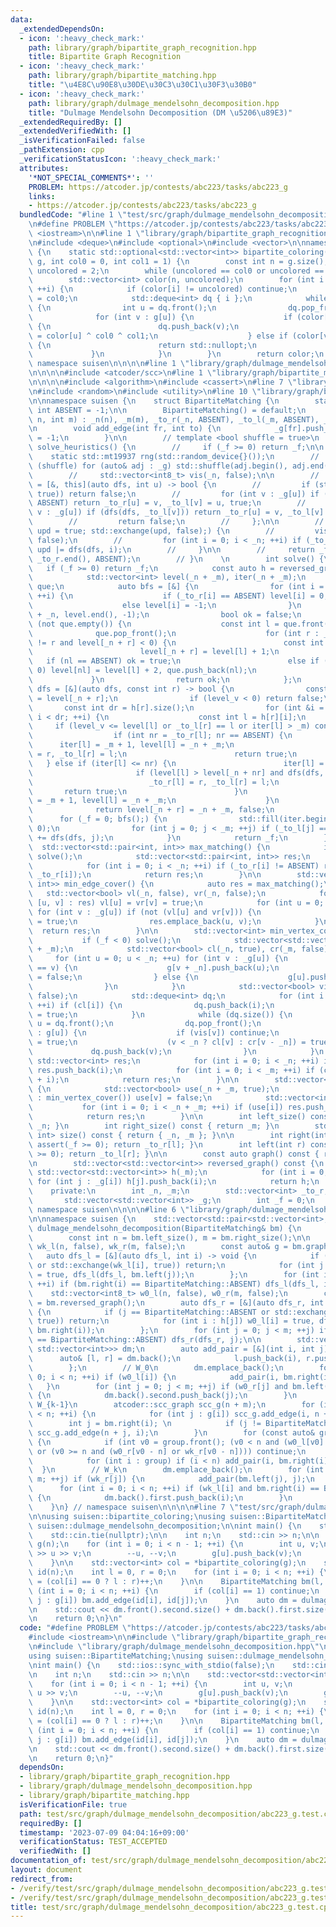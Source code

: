 ```yaml
---
data:
  _extendedDependsOn:
  - icon: ':heavy_check_mark:'
    path: library/graph/bipartite_graph_recognition.hpp
    title: Bipartite Graph Recognition
  - icon: ':heavy_check_mark:'
    path: library/graph/bipartite_matching.hpp
    title: "\u4E8C\u90E8\u30DE\u30C3\u30C1\u30F3\u30B0"
  - icon: ':heavy_check_mark:'
    path: library/graph/dulmage_mendelsohn_decomposition.hpp
    title: "Dulmage Mendelsohn Decomposition (DM \u5206\u89E3)"
  _extendedRequiredBy: []
  _extendedVerifiedWith: []
  _isVerificationFailed: false
  _pathExtension: cpp
  _verificationStatusIcon: ':heavy_check_mark:'
  attributes:
    '*NOT_SPECIAL_COMMENTS*': ''
    PROBLEM: https://atcoder.jp/contests/abc223/tasks/abc223_g
    links:
    - https://atcoder.jp/contests/abc223/tasks/abc223_g
  bundledCode: "#line 1 \"test/src/graph/dulmage_mendelsohn_decomposition/abc223_g.test.cpp\"\
    \n#define PROBLEM \"https://atcoder.jp/contests/abc223/tasks/abc223_g\"\n\n#include\
    \ <iostream>\n\n#line 1 \"library/graph/bipartite_graph_recognition.hpp\"\n\n\n\
    \n#include <deque>\n#include <optional>\n#include <vector>\n\nnamespace suisen\
    \ {\n    static std::optional<std::vector<int>> bipartite_coloring(const std::vector<std::vector<int>>&\
    \ g, int col0 = 0, int col1 = 1) {\n        const int n = g.size();\n        int\
    \ uncolored = 2;\n        while (uncolored == col0 or uncolored == col1) ++uncolored;\n\
    \        std::vector<int> color(n, uncolored);\n        for (int i = 0; i < n;\
    \ ++i) {\n            if (color[i] != uncolored) continue;\n            color[i]\
    \ = col0;\n            std::deque<int> dq { i };\n            while (dq.size())\
    \ {\n                int u = dq.front();\n                dq.pop_front();\n  \
    \              for (int v : g[u]) {\n                    if (color[v] == uncolored)\
    \ {\n                        dq.push_back(v);\n                        color[v]\
    \ = color[u] ^ col0 ^ col1;\n                    } else if (color[v] == color[u])\
    \ {\n                        return std::nullopt;\n                    }\n   \
    \             }\n            }\n        }\n        return color;\n    }\n} //\
    \ namespace suisen\n\n\n\n#line 1 \"library/graph/dulmage_mendelsohn_decomposition.hpp\"\
    \n\n\n\n#include <atcoder/scc>\n#line 1 \"library/graph/bipartite_matching.hpp\"\
    \n\n\n\n#include <algorithm>\n#include <cassert>\n#line 7 \"library/graph/bipartite_matching.hpp\"\
    \n#include <random>\n#include <utility>\n#line 10 \"library/graph/bipartite_matching.hpp\"\
    \n\nnamespace suisen {\n    struct BipartiteMatching {\n        static constexpr\
    \ int ABSENT = -1;\n\n        BipartiteMatching() = default;\n        BipartiteMatching(int\
    \ n, int m) : _n(n), _m(m), _to_r(_n, ABSENT), _to_l(_m, ABSENT), _g(n + m) {}\n\
    \n        void add_edge(int fr, int to) {\n            _g[fr].push_back(to), _f\
    \ = -1;\n        }\n\n        // template <bool shuffle = true>\n        // int\
    \ solve_heuristics() {\n        //     if (_f >= 0) return _f;\n\n        // \
    \    static std::mt19937 rng(std::random_device{}());\n        //     if constexpr\
    \ (shuffle) for (auto& adj : _g) std::shuffle(adj.begin(), adj.end(), rng);\n\n\
    \        //     std::vector<int8_t> vis(_n, false);\n\n        //     auto dfs\
    \ = [&, this](auto dfs, int u) -> bool {\n        //         if (std::exchange(vis[u],\
    \ true)) return false;\n        //         for (int v : _g[u]) if (_to_l[v] ==\
    \ ABSENT) return _to_r[u] = v, _to_l[v] = u, true;\n        //         for (int\
    \ v : _g[u]) if (dfs(dfs, _to_l[v])) return _to_r[u] = v, _to_l[v] = u, true;\n\
    \        //         return false;\n        //     };\n\n        //     for (bool\
    \ upd = true; std::exchange(upd, false);) {\n        //         vis.assign(_n,\
    \ false);\n        //         for (int i = 0; i < _n; ++i) if (_to_r[i] == ABSENT)\
    \ upd |= dfs(dfs, i);\n        //     }\n\n        //     return _f = _n - std::count(_to_r.begin(),\
    \ _to_r.end(), ABSENT);\n        // }\n    \n        int solve() {\n         \
    \   if (_f >= 0) return _f;\n            const auto h = reversed_graph();\n\n\
    \            std::vector<int> level(_n + _m), iter(_n + _m);\n            std::deque<int>\
    \ que;\n            auto bfs = [&] {\n                for (int i = 0; i < _n;\
    \ ++i) {\n                    if (_to_r[i] == ABSENT) level[i] = 0, que.push_back(i);\n\
    \                    else level[i] = -1;\n                }\n                std::fill(level.begin()\
    \ + _n, level.end(), -1);\n                bool ok = false;\n                while\
    \ (not que.empty()) {\n                    const int l = que.front();\n      \
    \              que.pop_front();\n                    for (int r : _g[l]) if (_to_r[l]\
    \ != r and level[_n + r] < 0) {\n                        const int nl = _to_l[r];\n\
    \                        level[_n + r] = level[l] + 1;\n                     \
    \   if (nl == ABSENT) ok = true;\n                        else if (level[nl] <\
    \ 0) level[nl] = level[l] + 2, que.push_back(nl);\n                    }\n   \
    \             }\n                return ok;\n            };\n            auto\
    \ dfs = [&](auto dfs, const int r) -> bool {\n                const int level_v\
    \ = level[_n + r];\n                if (level_v < 0) return false;\n         \
    \       const int dr = h[r].size();\n                for (int &i = iter[_n + r];\
    \ i < dr; ++i) {\n                    const int l = h[r][i];\n               \
    \     if (level_v <= level[l] or _to_l[r] == l or iter[l] > _m) continue;\n  \
    \                  if (int nr = _to_r[l]; nr == ABSENT) {\n                  \
    \      iter[l] = _m + 1, level[l] = _n + _m;\n                        _to_r[l]\
    \ = r, _to_l[r] = l;\n                        return true;\n                 \
    \   } else if (iter[l] <= nr) {\n                        iter[l] = nr + 1;\n \
    \                       if (level[l] > level[_n + nr] and dfs(dfs, nr)) {\n  \
    \                          _to_r[l] = r, _to_l[r] = l;\n                     \
    \       return true;\n                        }\n                        iter[l]\
    \ = _m + 1, level[l] = _n + _m;\n                    }\n                }\n  \
    \              return level[_n + r] = _n + _m, false;\n            };\n      \
    \      for (_f = 0; bfs();) {\n                std::fill(iter.begin(), iter.end(),\
    \ 0);\n                for (int j = 0; j < _m; ++j) if (_to_l[j] == ABSENT) _f\
    \ += dfs(dfs, j);\n            }\n            return _f;\n        }\n\n      \
    \  std::vector<std::pair<int, int>> max_matching() {\n            if (_f < 0)\
    \ solve();\n            std::vector<std::pair<int, int>> res;\n            res.reserve(_f);\n\
    \            for (int i = 0; i < _n; ++i) if (_to_r[i] != ABSENT) res.emplace_back(i,\
    \ _to_r[i]);\n            return res;\n        }\n\n        std::vector<std::pair<int,\
    \ int>> min_edge_cover() {\n            auto res = max_matching();\n         \
    \   std::vector<bool> vl(_n, false), vr(_n, false);\n            for (const auto&\
    \ [u, v] : res) vl[u] = vr[v] = true;\n            for (int u = 0; u < _n; ++u)\
    \ for (int v : _g[u]) if (not (vl[u] and vr[v])) {\n                vl[u] = vr[v]\
    \ = true;\n                res.emplace_back(u, v);\n            }\n          \
    \  return res;\n        }\n\n        std::vector<int> min_vertex_cover() {\n \
    \           if (_f < 0) solve();\n            std::vector<std::vector<int>> g(_n\
    \ + _m);\n            std::vector<bool> cl(_n, true), cr(_m, false);\n       \
    \     for (int u = 0; u < _n; ++u) for (int v : _g[u]) {\n                if (_to_r[u]\
    \ == v) {\n                    g[v + _n].push_back(u);\n                    cl[u]\
    \ = false;\n                } else {\n                    g[u].push_back(v + _n);\n\
    \                }\n            }\n            std::vector<bool> vis(_n + _m,\
    \ false);\n            std::deque<int> dq;\n            for (int i = 0; i < _n;\
    \ ++i) if (cl[i]) {\n                dq.push_back(i);\n                vis[i]\
    \ = true;\n            }\n            while (dq.size()) {\n                int\
    \ u = dq.front();\n                dq.pop_front();\n                for (int v\
    \ : g[u]) {\n                    if (vis[v]) continue;\n                    vis[v]\
    \ = true;\n                    (v < _n ? cl[v] : cr[v - _n]) = true;\n       \
    \             dq.push_back(v);\n                }\n            }\n           \
    \ std::vector<int> res;\n            for (int i = 0; i < _n; ++i) if (not cl[i])\
    \ res.push_back(i);\n            for (int i = 0; i < _m; ++i) if (cr[i]) res.push_back(_n\
    \ + i);\n            return res;\n        }\n\n        std::vector<int> max_independent_set()\
    \ {\n            std::vector<bool> use(_n + _m, true);\n            for (int v\
    \ : min_vertex_cover()) use[v] = false;\n            std::vector<int> res;\n \
    \           for (int i = 0; i < _n + _m; ++i) if (use[i]) res.push_back(i);\n\
    \            return res;\n        }\n\n        int left_size() const { return\
    \ _n; }\n        int right_size() const { return _m; }\n        std::pair<int,\
    \ int> size() const { return { _n, _m }; }\n\n        int right(int l) const {\
    \ assert(_f >= 0); return _to_r[l]; }\n        int left(int r) const { assert(_f\
    \ >= 0); return _to_l[r]; }\n\n        const auto graph() const { return _g; }\n\
    \n        std::vector<std::vector<int>> reversed_graph() const {\n           \
    \ std::vector<std::vector<int>> h(_m);\n            for (int i = 0; i < _n; ++i)\
    \ for (int j : _g[i]) h[j].push_back(i);\n            return h;\n        }\n\n\
    \    private:\n        int _n, _m;\n        std::vector<int> _to_r, _to_l;\n \
    \       std::vector<std::vector<int>> _g;\n        int _f = 0;\n    };\n\n} //\
    \ namespace suisen\n\n\n\n#line 6 \"library/graph/dulmage_mendelsohn_decomposition.hpp\"\
    \n\nnamespace suisen {\n    std::vector<std::pair<std::vector<int>, std::vector<int>>>\
    \ dulmage_mendelsohn_decomposition(BipartiteMatching& bm) {\n        bm.solve();\n\
    \        const int n = bm.left_size(), m = bm.right_size();\n\n        std::vector<int8_t>\
    \ wk_l(n, false), wk_r(m, false);\n        const auto& g = bm.graph();\n     \
    \   auto dfs_l = [&](auto dfs_l, int i) -> void {\n            if (i == BipartiteMatching::ABSENT\
    \ or std::exchange(wk_l[i], true)) return;\n            for (int j : g[i]) wk_r[j]\
    \ = true, dfs_l(dfs_l, bm.left(j));\n        };\n        for (int i = 0; i < n;\
    \ ++i) if (bm.right(i) == BipartiteMatching::ABSENT) dfs_l(dfs_l, i);\n\n    \
    \    std::vector<int8_t> w0_l(n, false), w0_r(m, false);\n        const auto h\
    \ = bm.reversed_graph();\n        auto dfs_r = [&](auto dfs_r, int j) -> void\
    \ {\n            if (j == BipartiteMatching::ABSENT or std::exchange(w0_r[j],\
    \ true)) return;\n            for (int i : h[j]) w0_l[i] = true, dfs_r(dfs_r,\
    \ bm.right(i));\n        };\n        for (int j = 0; j < m; ++j) if (bm.left(j)\
    \ == BipartiteMatching::ABSENT) dfs_r(dfs_r, j);\n\n        std::vector<std::pair<std::vector<int>,\
    \ std::vector<int>>> dm;\n        auto add_pair = [&](int i, int j) {\n      \
    \      auto& [l, r] = dm.back();\n            l.push_back(i), r.push_back(j);\n\
    \        };\n        // W_0\n        dm.emplace_back();\n        for (int i =\
    \ 0; i < n; ++i) if (w0_l[i]) {\n            add_pair(i, bm.right(i));\n     \
    \   }\n        for (int j = 0; j < m; ++j) if (w0_r[j] and bm.left(j) == BipartiteMatching::ABSENT)\
    \ {\n            dm.back().second.push_back(j);\n        }\n        // W_1, ...,\
    \ W_{k-1}\n        atcoder::scc_graph scc_g(n + m);\n        for (int i = 0; i\
    \ < n; ++i) {\n            for (int j : g[i]) scc_g.add_edge(i, n + j);\n    \
    \        int j = bm.right(i); \n            if (j != BipartiteMatching::ABSENT)\
    \ scc_g.add_edge(n + j, i);\n        }\n        for (const auto& group : scc_g.scc())\
    \ {\n            if (int v0 = group.front(); (v0 < n and (w0_l[v0] or wk_l[v0]))\
    \ or (v0 >= n and (w0_r[v0 - n] or wk_r[v0 - n]))) continue;\n            dm.emplace_back();\n\
    \            for (int i : group) if (i < n) add_pair(i, bm.right(i));\n      \
    \  }\n        // W_k\n        dm.emplace_back();\n        for (int j = 0; j <\
    \ m; ++j) if (wk_r[j]) {\n            add_pair(bm.left(j), j);\n        }\n  \
    \      for (int i = 0; i < n; ++i) if (wk_l[i] and bm.right(i) == BipartiteMatching::ABSENT)\
    \ {\n            dm.back().first.push_back(i);\n        }\n        return dm;\n\
    \    }\n} // namespace suisen\n\n\n\n#line 7 \"test/src/graph/dulmage_mendelsohn_decomposition/abc223_g.test.cpp\"\
    \n\nusing suisen::bipartite_coloring;\nusing suisen::BipartiteMatching;\nusing\
    \ suisen::dulmage_mendelsohn_decomposition;\n\nint main() {\n    std::ios::sync_with_stdio(false);\n\
    \    std::cin.tie(nullptr);\n\n    int n;\n    std::cin >> n;\n\n    std::vector<std::vector<int>>\
    \ g(n);\n    for (int i = 0; i < n - 1; ++i) {\n        int u, v;\n        std::cin\
    \ >> u >> v;\n        --u, --v;\n        g[u].push_back(v);\n        g[v].push_back(u);\n\
    \    }\n\n    std::vector<int> col = *bipartite_coloring(g);\n    std::vector<int>\
    \ id(n);\n    int l = 0, r = 0;\n    for (int i = 0; i < n; ++i) {\n        id[i]\
    \ = (col[i] == 0 ? l : r)++;\n    }\n\n    BipartiteMatching bm(l, r);\n    for\
    \ (int i = 0; i < n; ++i) {\n        if (col[i] == 1) continue;\n        for (int\
    \ j : g[i]) bm.add_edge(id[i], id[j]);\n    }\n    auto dm = dulmage_mendelsohn_decomposition(bm);\n\
    \n    std::cout << dm.front().second.size() + dm.back().first.size() << std::endl;\n\
    \n    return 0;\n}\n"
  code: "#define PROBLEM \"https://atcoder.jp/contests/abc223/tasks/abc223_g\"\n\n\
    #include <iostream>\n\n#include \"library/graph/bipartite_graph_recognition.hpp\"\
    \n#include \"library/graph/dulmage_mendelsohn_decomposition.hpp\"\n\nusing suisen::bipartite_coloring;\n\
    using suisen::BipartiteMatching;\nusing suisen::dulmage_mendelsohn_decomposition;\n\
    \nint main() {\n    std::ios::sync_with_stdio(false);\n    std::cin.tie(nullptr);\n\
    \n    int n;\n    std::cin >> n;\n\n    std::vector<std::vector<int>> g(n);\n\
    \    for (int i = 0; i < n - 1; ++i) {\n        int u, v;\n        std::cin >>\
    \ u >> v;\n        --u, --v;\n        g[u].push_back(v);\n        g[v].push_back(u);\n\
    \    }\n\n    std::vector<int> col = *bipartite_coloring(g);\n    std::vector<int>\
    \ id(n);\n    int l = 0, r = 0;\n    for (int i = 0; i < n; ++i) {\n        id[i]\
    \ = (col[i] == 0 ? l : r)++;\n    }\n\n    BipartiteMatching bm(l, r);\n    for\
    \ (int i = 0; i < n; ++i) {\n        if (col[i] == 1) continue;\n        for (int\
    \ j : g[i]) bm.add_edge(id[i], id[j]);\n    }\n    auto dm = dulmage_mendelsohn_decomposition(bm);\n\
    \n    std::cout << dm.front().second.size() + dm.back().first.size() << std::endl;\n\
    \n    return 0;\n}"
  dependsOn:
  - library/graph/bipartite_graph_recognition.hpp
  - library/graph/dulmage_mendelsohn_decomposition.hpp
  - library/graph/bipartite_matching.hpp
  isVerificationFile: true
  path: test/src/graph/dulmage_mendelsohn_decomposition/abc223_g.test.cpp
  requiredBy: []
  timestamp: '2023-07-09 04:04:16+09:00'
  verificationStatus: TEST_ACCEPTED
  verifiedWith: []
documentation_of: test/src/graph/dulmage_mendelsohn_decomposition/abc223_g.test.cpp
layout: document
redirect_from:
- /verify/test/src/graph/dulmage_mendelsohn_decomposition/abc223_g.test.cpp
- /verify/test/src/graph/dulmage_mendelsohn_decomposition/abc223_g.test.cpp.html
title: test/src/graph/dulmage_mendelsohn_decomposition/abc223_g.test.cpp
---
```

